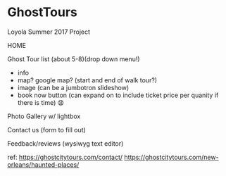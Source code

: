 # GhostTours
Loyola Summer 2017 Project

HOME

Ghost Tour list (about 5-8)(drop down menu!)
- info
- map? google map? (start and end of walk tour?)
- image (can be a jumbotron slideshow)
- book now button (can expand on to include ticket price per quanity if there is time) :anguished:

Photo Gallery w/ lightbox

Contact us (form to fill out)

Feedback/reviews (wysiwyg text editor)


ref:
https://ghostcitytours.com/contact/
https://ghostcitytours.com/new-orleans/haunted-places/
